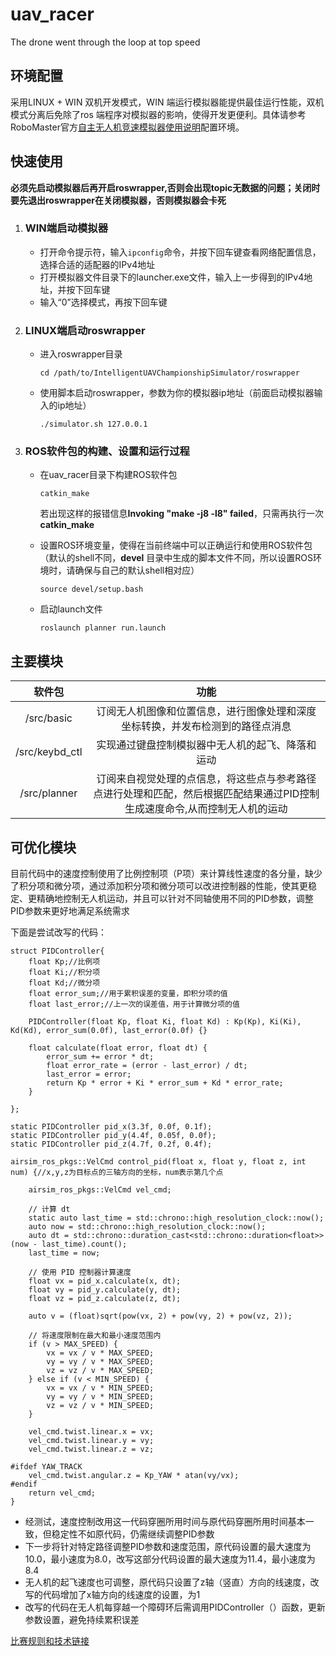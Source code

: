 # uav_racer
The drone went through the loop at top speed

## 环境配置

采用LINUX + WIN 双机开发模式，WIN 端运行模拟器能提供最佳运行性能，双机模式分离后免除了ros 端程序对模拟器的影响，使得开发更便利。具体请参考RoboMaster官方[自主无人机竞速模拟器使用说明](https://github.com/RoboMaster/IntelligentUAVChampionshipSimulator)配置环境。

## 快速使用

**必须先启动模拟器后再开启roswrapper,否则会出现topic无数据的问题；关闭时要先退出roswrapper在关闭模拟器，否则模拟器会卡死**

1. ### WIN端启动模拟器

   - 打开命令提示符，输入`ipconfig`命令，并按下回车键查看网络配置信息，选择合适的适配器的IPv4地址

   * 打开模拟器文件目录下的launcher.exe文件，输入上一步得到的IPv4地址，并按下回车键

   - 输入“0”选择模式，再按下回车键

2. ### LINUX端启动roswrapper

   - 进入roswrapper目录

     ```
     cd /path/to/IntelligentUAVChampionshipSimulator/roswrapper
     ```

   - 使用脚本启动roswrapper，参数为你的模拟器ip地址（前面启动模拟器输入的ip地址）

     ```
     ./simulator.sh 127.0.0.1
     ```

3. ### ROS软件包的构建、设置和运行过程

   - 在uav_racer目录下构建ROS软件包

     ```
     catkin_make
     ```

     若出现这样的报错信息**Invoking "make -j8 -l8" failed**，只需再执行一次**catkin_make**

   - 设置ROS环境变量，使得在当前终端中可以正确运行和使用ROS软件包（默认的shell不同，**devel** 目录中生成的脚本文件不同，所以设置ROS环境时，请确保与自己的默认shell相对应）

     ```
     source devel/setup.bash
     ```

   - 启动launch文件

     ```
     roslaunch planner run.launch
     ```

## 主要模块

|     软件包     |                             功能                             |
| :------------: | :----------------------------------------------------------: |
|   /src/basic   | 订阅无人机图像和位置信息，进行图像处理和深度坐标转换，并发布检测到的路径点消息 |
| /src/keybd_ctl |       实现通过键盘控制模拟器中无人机的起飞、降落和运动       |
|  /src/planner  | 订阅来自视觉处理的点信息，将这些点与参考路径点进行处理和匹配，然后根据匹配结果通过PID控制生成速度命令,从而控制无人机的运动 |

## 可优化模块

目前代码中的速度控制使用了比例控制项（P项）来计算线性速度的各分量，缺少了积分项和微分项，通过添加积分项和微分项可以改进控制器的性能，使其更稳定、更精确地控制无人机运动，并且可以针对不同轴使用不同的PID参数，调整PID参数来更好地满足系统需求

下面是尝试改写的代码：

```
struct PIDController{
    float Kp;//比例项
    float Ki;//积分项
    float Kd;//微分项
    float error_sum;//用于累积误差的变量，即积分项的值
    float last_error;//上一次的误差值，用于计算微分项的值

    PIDController(float Kp, float Ki, float Kd) : Kp(Kp), Ki(Ki), Kd(Kd), error_sum(0.0f), last_error(0.0f) {}
    
    float calculate(float error, float dt) {
        error_sum += error * dt;
        float error_rate = (error - last_error) / dt;
        last_error = error;
        return Kp * error + Ki * error_sum + Kd * error_rate;
    }

};

static PIDController pid_x(3.3f, 0.0f, 0.1f);
static PIDController pid_y(4.4f, 0.05f, 0.0f);
static PIDController pid_z(4.7f, 0.2f, 0.4f);

airsim_ros_pkgs::VelCmd control_pid(float x, float y, float z, int num) {//x,y,z为目标点的三轴方向的坐标，num表示第几个点

    airsim_ros_pkgs::VelCmd vel_cmd;
    
    // 计算 dt
    static auto last_time = std::chrono::high_resolution_clock::now();
    auto now = std::chrono::high_resolution_clock::now();
    auto dt = std::chrono::duration_cast<std::chrono::duration<float>>(now - last_time).count();
    last_time = now;
    
    // 使用 PID 控制器计算速度
    float vx = pid_x.calculate(x, dt);
    float vy = pid_y.calculate(y, dt);
    float vz = pid_z.calculate(z, dt);
    
    auto v = (float)sqrt(pow(vx, 2) + pow(vy, 2) + pow(vz, 2));
   
    // 将速度限制在最大和最小速度范围内
    if (v > MAX_SPEED) {
        vx = vx / v * MAX_SPEED;
        vy = vy / v * MAX_SPEED;
        vz = vz / v * MAX_SPEED;
    } else if (v < MIN_SPEED) {
        vx = vx / v * MIN_SPEED;
        vy = vy / v * MIN_SPEED;
        vz = vz / v * MIN_SPEED;
    }
    
    vel_cmd.twist.linear.x = vx;
    vel_cmd.twist.linear.y = vy;
    vel_cmd.twist.linear.z = vz;

#ifdef YAW_TRACK
    vel_cmd.twist.angular.z = Kp_YAW * atan(vy/vx);
#endif
    return vel_cmd;
}
```

- 经测试，速度控制改用这一代码穿圈所用时间与原代码穿圈所用时间基本一致，但稳定性不如原代码，仍需继续调整PID参数
- 下一步将针对特定路径调整PID参数和速度范围，原代码设置的最大速度为10.0，最小速度为8.0，改写这部分代码设置的最大速度为11.4，最小速度为8.4
- 无人机的起飞速度也可调整，原代码只设置了z轴（竖直）方向的线速度，改写的代码增加了x轴方向的线速度的设置，为1
- 改写的代码在无人机每穿越一个障碍环后需调用PIDController（）函数，更新参数设置，避免持续累积误差

[比赛规则和技术链接](https://www.robomaster.com/zh-CN/resource/pages/announcement/1461)